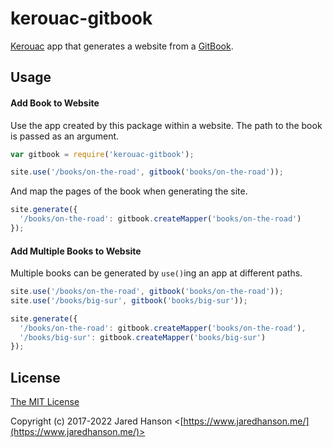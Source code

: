 # kerouac-gitbook

[Kerouac](https://github.com/jaredhanson/kerouac) app that generates a website
from a [GitBook](https://github.com/GitbookIO/gitbook).

## Usage

#### Add Book to Website

Use the app created by this package within a website.  The path to the book is
passed as an argument.

```js
var gitbook = require('kerouac-gitbook');

site.use('/books/on-the-road', gitbook('books/on-the-road'));
```

And map the pages of the book when generating the site.

```js
site.generate({
  '/books/on-the-road': gitbook.createMapper('books/on-the-road')
});
```

#### Add Multiple Books to Website

Multiple books can be generated by `use()`ing an app at different paths.


```js
site.use('/books/on-the-road', gitbook('books/on-the-road'));
site.use('/books/big-sur', gitbook('books/big-sur'));
```

```js
site.generate({
  '/books/on-the-road': gitbook.createMapper('books/on-the-road'),
  '/books/big-sur': gitbook.createMapper('books/big-sur')
});
```

## License

[The MIT License](https://opensource.org/licenses/MIT)

Copyright (c) 2017-2022 Jared Hanson <[https://www.jaredhanson.me/](https://www.jaredhanson.me/)>
